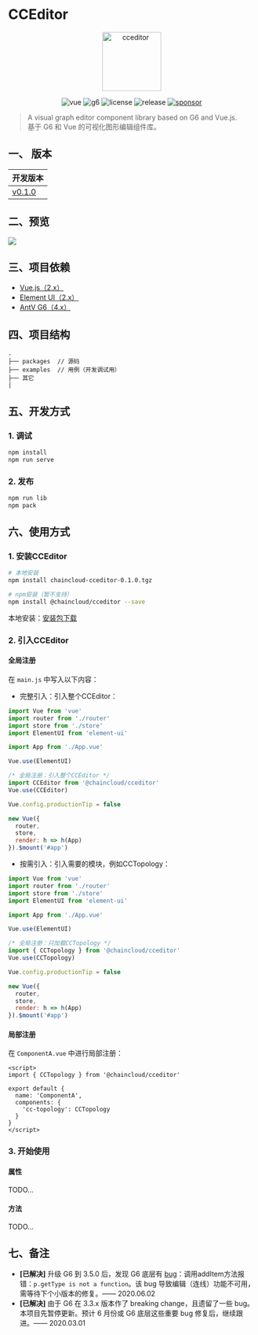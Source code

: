 # CCEditor

<p align="center">
  <img src="https://github.com/wenyuan/cceditor/tree/master/public/cceditor.png" alt="cceditor" width="120" hegiht="120"/>
</p>

<p align="center">
  <img alt="vue" src="https://img.shields.io/badge/vue-2.6.10-brightgreen.svg?style=flat-square">
  <img alt="g6" src="https://img.shields.io/badge/g6-4.5.0-brightgreen.svg?style=flat-square">
  <img alt="license" src="https://img.shields.io/badge/license-MIT-green.svg?style=flat-square">
  <img alt="release" src="https://img.shields.io/badge/release-v0.1.0-blue.svg?style=flat-square">
  <a href="https://www.fedbook.cn/others/sponsor" target="_blank">
    <img alt="sponsor" src="https://img.shields.io/badge/sponsor-❤-ff69b4.svg?style=flat-square">
  </a>
</p>

> A visual graph editor component library based on G6 and Vue.js. </br>
> 基于 G6 和 Vue 的可视化图形编辑组件库。

## 一、 版本

| 开发版本 |
| :-------- |
| [v0.1.0](https://github.com/wenyuan/cceditor/tree/master) |

## 二、预览

![](./docs/preview.png)

## 三、项目依赖

* [Vue.js（2.x）](https://cn.vuejs.org/)
* [Element UI（2.x）](https://element.eleme.cn/2.0/#/zh-CN)
* [AntV G6（4.x）](http://antv.alipay.com/zh-cn/index.html)

## 四、项目结构

```
.
├── packages  // 源码
├── examples  // 用例（开发调试用）
├── 其它
|
```

## 五、开发方式

### 1. 调试

```bash
npm install
npm run serve
```

### 2. 发布

```bash
npm run lib
npm pack
```

## 六、使用方式

### 1. 安装CCEditor

```bash
# 本地安装
npm install chaincloud-cceditor-0.1.0.tgz

# npm安装（暂不支持）
npm install @chaincloud/cceditor --save
```
本地安装：[安装包下载](https://github.com/wenyuan/cceditor/releases)

### 2. 引入CCEditor

#### 全局注册

在 `main.js` 中写入以下内容：
* 完整引入：引入整个CCEditor：

```javascript
import Vue from 'vue'
import router from './router'
import store from './store'
import ElementUI from 'element-ui'

import App from './App.vue'

Vue.use(ElementUI)

/* 全局注册：引入整个CCEditor */
import CCEditor from '@chaincloud/cceditor'
Vue.use(CCEditor)

Vue.config.productionTip = false

new Vue({
  router,
  store,
  render: h => h(App)
}).$mount('#app')
```
* 按需引入：引入需要的模块，例如CCTopology：

```javascript
import Vue from 'vue'
import router from './router'
import store from './store'
import ElementUI from 'element-ui'

import App from './App.vue'

Vue.use(ElementUI)

/* 全局注册：只加载CCTopology */
import { CCTopology } from '@chaincloud/cceditor'
Vue.use(CCTopology)

Vue.config.productionTip = false

new Vue({
  router,
  store,
  render: h => h(App)
}).$mount('#app')
```

#### 局部注册

在 `ComponentA.vue` 中进行局部注册：
```vue
<script>
import { CCTopology } from '@chaincloud/cceditor'

export default {
  name: 'ComponentA',
  components: {
    'cc-topology': CCTopology
  }
}
</script>
```

### 3. 开始使用

#### 属性

TODO...

#### 方法

TODO...

## 七、备注

* **\[已解决]** 升级 G6 到 3.5.0 后，发现 G6 底层有 [bug](https://github.com/antvis/G6/issues/1613)：调用addItem方法报错：`p.getType is not a function`。该 bug 导致编辑（连线）功能不可用，需等待下个小版本的修复。—— 2020.06.02
* **\[已解决]** 由于 G6 在 3.3.x 版本作了 breaking change，且遗留了一些 bug。本项目先暂停更新。预计 6 月份或 G6 底层这些重要 bug 修复后，继续跟进。—— 2020.03.01
